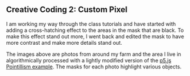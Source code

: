 ## Creative Coding 2: Custom Pixel

I am working my way through the class tutorials and have started with adding a cross-hatching effect to the areas in the mask that are black. To make this effect stand out more, I went back and edited the mask to have more contrast and make more details stand out.   

The images above are photos from around my farm and the area I live in algorithmically processed with a lightly modified version of the [p5.js Pointillism example](https://p5js.org/examples/image-pointillism.html). The masks for each photo highlight various objects.
